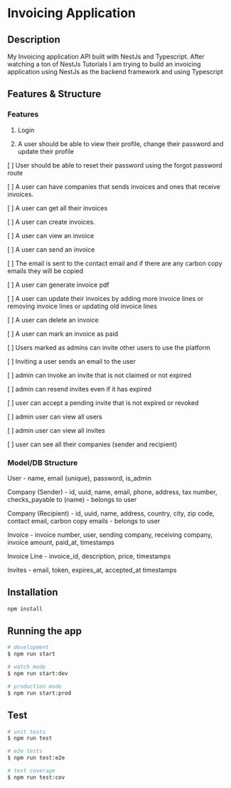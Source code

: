 # Invoicing Application

## Description

My Invoicing application API built with NestJs and Typescript. After watching a ton of NestJs Tutorials I am trying to build an invoicing application using NestJs as the backend framework and using Typescript

## Features & Structure

### Features

1. Login

2. A user should be able to view their profile, change their password and update their profile

[ ] User should be able to reset their password using the forgot password route

[ ] A user can have companies that sends invoices and ones that receive invoices.

[ ] A user can get all their invoices

[ ] A user can create invoices.

[ ] A user can view an invoice

[ ] A user can send an invoice

[ ] The email is sent to the contact email and if there are any carbon copy emails they will be copied

[ ] A user can generate invoice pdf

[ ] A user can update their invoices by adding more invoice lines or removing invoice lines or updating old invoice lines

[ ] A user can delete an invoice

[ ] A user can mark an invoice as paid

[ ] Users marked as admins can invite other users to use the platform

[ ] Inviting a user sends an email to the user

[ ] admin can invoke an invite that is not claimed or not expired

[ ] admin can resend invites even if it has expired

[ ] user can accept a pending invite that is not expired or revoked

[ ] admin user can view all users

[ ] admin user can view all invites

[ ] user can see all their companies (sender and recipient)

### Model/DB Structure

User - name, email {unique}, password, is_admin

Company (Sender) - id, uuid, name, email, phone, address, tax number, checks_payable to (name) - belongs to user

Company (Recipient) - id, uuid, name, address, country, city, zip code, contact email, carbon copy emails - belongs to user

Invoice - invoice number, user, sending company, receiving company, invoice amount, paid_at, timestamps

Invoice Line - invoice_id, description, price, timestamps

Invites - email, token, expires_at, accepted_at timestamps

## Installation

```bash
npm install
```

## Running the app

```bash
# development
$ npm run start

# watch mode
$ npm run start:dev

# production mode
$ npm run start:prod
```

## Test

```bash
# unit tests
$ npm run test

# e2e tests
$ npm run test:e2e

# test coverage
$ npm run test:cov
```
